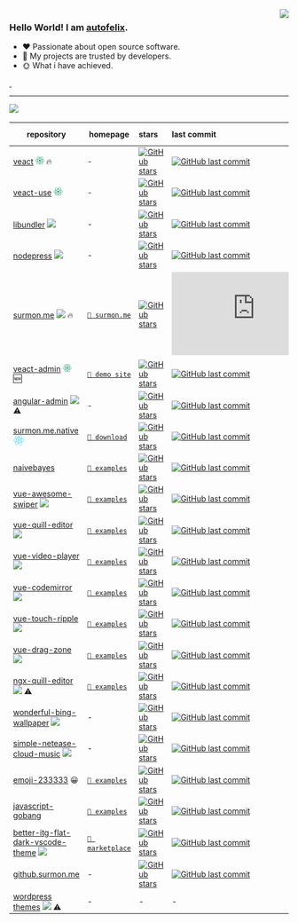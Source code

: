 <img align="right" style="pointer-events:none;" src="https://github-readme-stats.vercel.app/api?username=autofelix&show_icons=true&icon_color=E65A65&text_color=adbac7&bg_color=2d333b&hide_title=true&hide_border=true" />

### Hello World! I am <b><a target="_blank" href="javascript:;">autofelix</a></b>.

- :hearts: Passionate about open source software. 
- :1st_place_medal: My projects are trusted by developers.
- :sun_with_face: What i have achieved.

<a href="https://autofelix.blog.csdn.net" target='_blank'>
    <img src="https://img.shields.io/badge/CSDN Page View-115K-E65A65.svg" alt="" title="autofelix的csdn" />
</a>

<a href="https://cloud.tencent.com/developer/user/8345747/articles" target='_blank'>
    <img src="https://img.shields.io/badge/Tencentcloud Page View-200K-blue.svg" alt="" title="autofelix的腾讯云社区" />
</a>

---

[![](https://github-readme-stats.vercel.app/api/top-langs/?username=autofelix&text_color=adbac7&hide_border=true&hide_title=true&langs_count=10&bg_color=2d333b&count_private=true&layout=compact&include_all_commits=true&card_width=900)](https://github.com/autofelix?tab=repositories)

| repository | homepage | stars | last commit | NPM downloads | top language
| --- | --- | :--- | :--- | :--- | ---: |
| [veact](https://github.com/veactjs/veact) <img src="https://raw.githubusercontent.com/surmon-china/surmon-china/main/icons/veact.svg" height="14px" /> 🔥 | - | [![GitHub stars](https://img.shields.io/github/stars/veactjs/veact?style=flat-square&label=✨)](https://github.com/veactjs/veact/stargazers) | [![GitHub last commit](https://img.shields.io/github/last-commit/veactjs/veact?style=flat-square&label=%20)](https://github.com/veactjs/veact/commits) | [![NPM downloads](https://img.shields.io/npm/dy/veact?style=flat-square&label=⚡&color=cb3837&labelColor=231f20)](https://www.npmjs.com/package/veact) | ![GitHub top language](https://img.shields.io/github/languages/top/veactjs/veact?style=flat-square)
| [veact-use](https://github.com/veactjs/veact-use) <img src="https://raw.githubusercontent.com/surmon-china/surmon-china/main/icons/veact.svg" height="14px" /> | - | [![GitHub stars](https://img.shields.io/github/stars/veactjs/veact-use?style=flat-square&label=✨)](https://github.com/veactjs/veact-use/stargazers) | [![GitHub last commit](https://img.shields.io/github/last-commit/veactjs/veact-use?style=flat-square&label=%20)](https://github.com/veactjs/veact-use/commits) | [![NPM downloads](https://img.shields.io/npm/dy/veact-use?style=flat-square&label=⚡&color=cb3837&labelColor=231f20)](https://www.npmjs.com/package/veact-use) | ![GitHub top language](https://img.shields.io/github/languages/top/veactjs/veact-use?style=flat-square)
| [libundler](https://github.com/surmon-china/libundler) <img src="https://raw.githubusercontent.com/surmon-china/surmon-china/main/icons/rollup.svg" height="14px" /> |  - | [![GitHub stars](https://img.shields.io/github/stars/surmon-china/libundler?style=flat-square&label=✨)](https://github.com/surmon-china/libundler/stargazers) | [![GitHub last commit](https://img.shields.io/github/last-commit/surmon-china/libundler?style=flat-square&label=%20)](https://github.com/surmon-china/libundler/commits) | [![NPM downloads](https://img.shields.io/npm/dy/libundler?style=flat-square&label=⚡&color=cb3837&labelColor=231f20)](https://www.npmjs.com/package/libundler) | ![GitHub top language](https://img.shields.io/github/languages/top/surmon-china/libundler?style=flat-square)
| [nodepress](https://github.com/surmon-china/nodepress) <img src="https://raw.githubusercontent.com/surmon-china/surmon-china/main/icons/nestjs.svg" height="14px" /> | - | [![GitHub stars](https://img.shields.io/github/stars/surmon-china/nodepress?style=flat-square&label=✨)](https://github.com/surmon-china/nodepress/stargazers) | [![GitHub last commit](https://img.shields.io/github/last-commit/surmon-china/nodepress?style=flat-square&label=%20)](https://github.com/surmon-china/nodepress/commits) | - | ![GitHub top language](https://img.shields.io/github/languages/top/surmon-china/nodepress?style=flat-square)
| [surmon.me](https://github.com/surmon-china/surmon.me) <img src="https://raw.githubusercontent.com/surmon-china/surmon-china/main/icons/vue.svg" height="13px" /> 🔥 | [`🔗 surmon.me`](https://surmon.me) | [![GitHub stars](https://img.shields.io/github/stars/surmon-china/surmon.me?style=flat-square&label=✨)](https://github.com/surmon-china/surmon.me/stargazers) | [![GitHub last commit](https://img.shields.io/github/last-commit/surmon-china/surmon.me?style=flat-square&label=%20)](https://github.com/surmon-china/surmon.me/commits) | - | ![GitHub top language](https://img.shields.io/github/languages/top/surmon-china/surmon.me?style=flat-square)
| [veact-admin](https://github.com/surmon-china/veact-admin) <img src="https://raw.githubusercontent.com/surmon-china/surmon-china/main/icons/veact.svg" height="14px" /> 🆕 | [`🔗 demo site`](https://github.surmon.me/veact-admin) | [![GitHub stars](https://img.shields.io/github/stars/surmon-china/veact-admin?style=flat-square&label=✨)](https://github.com/surmon-china/veact-admin/stargazers) | [![GitHub last commit](https://img.shields.io/github/last-commit/surmon-china/veact-admin?style=flat-square&label=%20)](https://github.com/surmon-china/veact-admin/commits) | - | ![GitHub top language](https://img.shields.io/github/languages/top/surmon-china/veact-admin?style=flat-square)
| [angular-admin](https://github.com/surmon-china/angular-admin) <img src="https://raw.githubusercontent.com/surmon-china/surmon-china/main/icons/angular.svg" height="16px" /> ⚠️ | - | [![GitHub stars](https://img.shields.io/github/stars/surmon-china/angular-admin?style=flat-square&label=✨)](https://github.com/surmon-china/angular-admin/stargazers) | [![GitHub last commit](https://img.shields.io/github/last-commit/surmon-china/angular-admin?style=flat-square&label=%20)](https://github.com/surmon-china/angular-admin/commits) | - | ![GitHub top language](https://img.shields.io/github/languages/top/surmon-china/angular-admin?style=flat-square)
| [surmon.me.native](https://github.com/surmon-china/surmon.me.native) <img src="https://raw.githubusercontent.com/surmon-china/surmon-china/main/icons/react.svg" height="18px" /> | [`🔗 download`](https://surmon.me/app) | [![GitHub stars](https://img.shields.io/github/stars/surmon-china/surmon.me.native?style=flat-square&label=✨)](https://github.com/surmon-china/surmon.me.native/stargazers) | [![GitHub last commit](https://img.shields.io/github/last-commit/surmon-china/surmon.me.native?style=flat-square&label=%20)](https://github.com/surmon-china/surmon.me.native/commits) | - | ![GitHub top language](https://img.shields.io/github/languages/top/surmon-china/surmon.me.native?style=flat-square)
| [naivebayes](https://github.com/surmon-china/naivebayes) | [`🔗 examples`](https://github.surmon.me/naivebayes/) | [![GitHub stars](https://img.shields.io/github/stars/surmon-china/naivebayes?style=flat-square&label=✨)](https://github.com/surmon-china/naivebayes/stargazers) | [![GitHub last commit](https://img.shields.io/github/last-commit/surmon-china/naivebayes?style=flat-square&label=%20)](https://github.com/surmon-china/naivebayes/commits) | [![NPM downloads](https://img.shields.io/npm/dy/naivebayes?style=flat-square&label=⚡&color=cb3837&labelColor=231f20)](https://www.npmjs.com/package/naivebayes) | ![GitHub top language](https://img.shields.io/github/languages/top/surmon-china/naivebayes?style=flat-square)
| [vue-awesome-swiper](https://github.com/surmon-china/vue-awesome-swiper) <img src="https://raw.githubusercontent.com/surmon-china/surmon-china/main/icons/vue.svg" height="13px" /> | [`🔗 examples`](https://github.surmon.me/vue-awesome-swiper) | [![GitHub stars](https://img.shields.io/github/stars/surmon-china/vue-awesome-swiper?style=flat-square&label=✨)](https://github.com/surmon-china/vue-awesome-swiper/stargazers) | [![GitHub last commit](https://img.shields.io/github/last-commit/surmon-china/vue-awesome-swiper?style=flat-square&label=%20)](https://github.com/surmon-china/vue-awesome-swiper/commits) | [![NPM downloads](https://img.shields.io/npm/dy/vue-awesome-swiper?style=flat-square&label=⚡&color=cb3837&labelColor=231f20)](https://www.npmjs.com/package/vue-awesome-swiper) | ![GitHub top language](https://img.shields.io/github/languages/top/surmon-china/vue-awesome-swiper?style=flat-square)
| [vue-quill-editor](https://github.com/surmon-china/vue-quill-editor) <img src="https://raw.githubusercontent.com/surmon-china/surmon-china/main/icons/vue.svg" height="13px" /> | [`🔗 examples`](https://github.surmon.me/vue-quill-editor)| [![GitHub stars](https://img.shields.io/github/stars/surmon-china/vue-quill-editor?style=flat-square&label=✨)](https://github.com/surmon-china/vue-quill-editor/stargazers) | [![GitHub last commit](https://img.shields.io/github/last-commit/surmon-china/vue-quill-editor?style=flat-square&label=%20)](https://github.com/surmon-china/vue-quill-editor/commits) | [![NPM downloads](https://img.shields.io/npm/dy/vue-quill-editor?style=flat-square&label=⚡&color=cb3837&labelColor=231f20)](https://www.npmjs.com/package/vue-quill-editor) | ![GitHub top language](https://img.shields.io/github/languages/top/surmon-china/vue-quill-editor?style=flat-square)
| [vue-video-player](https://github.com/surmon-china/vue-video-player) <img src="https://raw.githubusercontent.com/surmon-china/surmon-china/main/icons/vue.svg" height="13px" /> | [`🔗 examples`](https://github.surmon.me/vue-video-player) | [![GitHub stars](https://img.shields.io/github/stars/surmon-china/vue-video-player?style=flat-square&label=✨)](https://github.com/surmon-china/vue-video-player/stargazers) | [![GitHub last commit](https://img.shields.io/github/last-commit/surmon-china/vue-video-player?style=flat-square&label=%20)](https://github.com/surmon-china/vue-video-player/commits) | [![NPM downloads](https://img.shields.io/npm/dy/vue-video-player?style=flat-square&label=⚡&color=cb3837&labelColor=231f20)](https://www.npmjs.com/package/vue-video-player) | ![GitHub top language](https://img.shields.io/github/languages/top/surmon-china/vue-video-player?style=flat-square)
| [vue-codemirror](https://github.com/surmon-china/vue-codemirror) <img src="https://raw.githubusercontent.com/surmon-china/surmon-china/main/icons/vue.svg" height="13px" /> | [`🔗 examples`](https://github.surmon.me/vue-codemirror) | [![GitHub stars](https://img.shields.io/github/stars/surmon-china/vue-codemirror?style=flat-square&label=✨)](https://github.com/surmon-china/vue-codemirror/stargazers) | [![GitHub last commit](https://img.shields.io/github/last-commit/surmon-china/vue-codemirror?style=flat-square&label=%20)](https://github.com/surmon-china/vue-codemirror/commits) | [![NPM downloads](https://img.shields.io/npm/dy/vue-codemirror?style=flat-square&label=⚡&color=cb3837&labelColor=231f20)](https://www.npmjs.com/package/vue-codemirror) | ![GitHub top language](https://img.shields.io/github/languages/top/surmon-china/vue-codemirror?style=flat-square)
| [vue-touch-ripple](https://github.com/surmon-china/vue-touch-ripple) <img src="https://raw.githubusercontent.com/surmon-china/surmon-china/main/icons/vue.svg" height="13px" /> | [`🔗 examples`](https://github.surmon.me/vue-touch-ripple) | [![GitHub stars](https://img.shields.io/github/stars/surmon-china/vue-touch-ripple?style=flat-square&label=✨)](https://github.com/surmon-china/vue-touch-ripple/stargazers) | [![GitHub last commit](https://img.shields.io/github/last-commit/surmon-china/vue-touch-ripple?style=flat-square&label=%20)](https://github.com/surmon-china/vue-touch-ripple/commits) | [![NPM downloads](https://img.shields.io/npm/dy/vue-touch-ripple?style=flat-square&label=⚡&color=cb3837&labelColor=231f20)](https://www.npmjs.com/package/vue-touch-ripple) | ![GitHub top language](https://img.shields.io/github/languages/top/surmon-china/vue-touch-ripple?style=flat-square)
| [vue-drag-zone](https://github.com/surmon-china/vue-drag-zone) <img src="https://raw.githubusercontent.com/surmon-china/surmon-china/main/icons/vue.svg" height="13px" /> | [`🔗 examples`](https://github.surmon.me/vue-drag-zone) | [![GitHub stars](https://img.shields.io/github/stars/surmon-china/vue-drag-zone?style=flat-square&label=✨)](https://github.com/surmon-china/vue-drag-zone/stargazers) | [![GitHub last commit](https://img.shields.io/github/last-commit/surmon-china/vue-drag-zone?style=flat-square&label=%20)](https://github.com/surmon-china/vue-drag-zone/commits) | [![NPM downloads](https://img.shields.io/npm/dy/vue-drag-zone?style=flat-square&label=⚡&color=cb3837&labelColor=231f20)](https://www.npmjs.com/package/vue-drag-zone) | ![GitHub top language](https://img.shields.io/github/languages/top/surmon-china/vue-drag-zone?style=flat-square)
| [ngx-quill-editor](https://github.com/surmon-china/ngx-quill-editor) <img src="https://raw.githubusercontent.com/surmon-china/surmon-china/main/icons/angular.svg" height="16px" /> ⚠️ | [`🔗 examples`](https://github.surmon.me/ngx-quill-editor) | [![GitHub stars](https://img.shields.io/github/stars/surmon-china/ngx-quill-editor?style=flat-square&label=✨)](https://github.com/surmon-china/ngx-quill-editor/stargazers) | [![GitHub last commit](https://img.shields.io/github/last-commit/surmon-china/ngx-quill-editor?style=flat-square&label=%20)](https://github.com/surmon-china/ngx-quill-editor/commits) | [![NPM downloads](https://img.shields.io/npm/dy/ngx-quill-editor?style=flat-square&label=⚡&color=cb3837&labelColor=231f20)](https://www.npmjs.com/package/ngx-quill-editor) | ![GitHub top language](https://img.shields.io/github/languages/top/surmon-china/ngx-quill-editor?style=flat-square)
| [wonderful-bing-wallpaper](https://github.com/surmon-china/wonderful-bing-wallpaper) <img src="https://raw.githubusercontent.com/surmon-china/surmon-china/main/icons/bing.svg" height="14px" /> | - | [![GitHub stars](https://img.shields.io/github/stars/surmon-china/wonderful-bing-wallpaper?style=flat-square&label=✨)](https://github.com/surmon-china/wonderful-bing-wallpaper/stargazers) | [![GitHub last commit](https://img.shields.io/github/last-commit/surmon-china/wonderful-bing-wallpaper?style=flat-square&label=%20)](https://github.com/surmon-china/wonderful-bing-wallpaper/commits) | [![NPM downloads](https://img.shields.io/npm/dy/wonderful-bing-wallpaper?style=flat-square&label=⚡&color=cb3837&labelColor=231f20)](https://www.npmjs.com/package/wonderful-bing-wallpaper) | ![GitHub top language](https://img.shields.io/github/languages/top/surmon-china/wonderful-bing-wallpaper?style=flat-square)
| [simple-netease-cloud-music](https://github.com/surmon-china/simple-netease-cloud-music) <img src="https://raw.githubusercontent.com/surmon-china/surmon-china/main/icons/netease-music.svg" height="14px" /> | - | [![GitHub stars](https://img.shields.io/github/stars/surmon-china/simple-netease-cloud-music?style=flat-square&label=✨)](https://github.com/surmon-china/simple-netease-cloud-music/stargazers) | [![GitHub last commit](https://img.shields.io/github/last-commit/surmon-china/simple-netease-cloud-music?style=flat-square&label=%20)](https://github.com/surmon-china/simple-netease-cloud-music/commits) | [![NPM downloads](https://img.shields.io/npm/dy/simple-netease-cloud-music?style=flat-square&label=⚡&color=cb3837&labelColor=231f20)](https://www.npmjs.com/package/simple-netease-cloud-music) | ![GitHub top language](https://img.shields.io/github/languages/top/surmon-china/simple-netease-cloud-music?style=flat-square)
| [emoji-233333](https://github.com/surmon-china/emoji-233333) 😀 | [`🔗 examples`](https://github.surmon.me/emoji-233333/dev) | [![GitHub stars](https://img.shields.io/github/stars/surmon-china/emoji-233333?style=flat-square&label=✨)](https://github.com/surmon-china/emoji-233333/stargazers) | [![GitHub last commit](https://img.shields.io/github/last-commit/surmon-china/emoji-233333?style=flat-square&label=%20)](https://github.com/surmon-china/emoji-233333/commits) | [![NPM downloads](https://img.shields.io/npm/dy/emoji-233333?style=flat-square&label=⚡&color=cb3837&labelColor=231f20)](https://www.npmjs.com/package/emoji-233333) | ![GitHub top language](https://img.shields.io/github/languages/top/surmon-china/emoji-233333?style=flat-square)
| [javascript-gobang](https://github.com/surmon-china/javascript-gobang) | [`🔗 examples`](https://github.surmon.me/javascript-gobang/gobang.dom.html) | [![GitHub stars](https://img.shields.io/github/stars/surmon-china/javascript-gobang?style=flat-square&label=✨)](https://github.com/surmon-china/javascript-gobang/stargazers) | [![GitHub last commit](https://img.shields.io/github/last-commit/surmon-china/javascript-gobang?style=flat-square&label=%20)](https://github.com/surmon-china/javascript-gobang/commits) | - | ![GitHub top language](https://img.shields.io/github/languages/top/surmon-china/javascript-gobang?style=flat-square)
| [better-itg-flat-dark-vscode-theme](https://github.com/surmon-china/better-itg-flat-dark-vscode-theme) <img src="https://raw.githubusercontent.com/surmon-china/surmon-china/main/icons/vscode.svg" height="14px" /> | [`🔗 marketplace`](https://marketplace.visualstudio.com/items?itemName=surmon.theme-better-itg-flat-dark#overview) | [![GitHub stars](https://img.shields.io/github/stars/surmon-china/better-itg-flat-dark-vscode-theme?style=flat-square&label=✨)](https://github.com/surmon-china/better-itg-flat-dark-vscode-theme/stargazers) | [![GitHub last commit](https://img.shields.io/github/last-commit/surmon-china/better-itg-flat-dark-vscode-theme?style=flat-square&label=%20)](https://github.com/surmon-china/better-itg-flat-dark-vscode-theme/commits) | - | -
| [github.surmon.me](https://github.com/surmon-china/surmon-china.github.io) | - | [![GitHub stars](https://img.shields.io/github/stars/surmon-china/surmon-china.github.io?style=flat-square&label=✨)](https://github.com/surmon-china/surmon-china.github.io/stargazers) | [![GitHub last commit](https://img.shields.io/github/last-commit/surmon-china/surmon-china.github.io?style=flat-square&label=%20)](https://github.com/surmon-china/surmon-china.github.io/commits) | - | ![GitHub top language](https://img.shields.io/github/languages/top/surmon-china/surmon-china.github.io?style=flat-square)
| [wordpress themes](https://github.com/surmon-china?tab=repositories&q=wordpress&type=&language=&sort=) <img src="https://raw.githubusercontent.com/surmon-china/surmon-china/main/icons/wordpress.svg" height="14px" /> ⚠️ | - | - | - | - |
